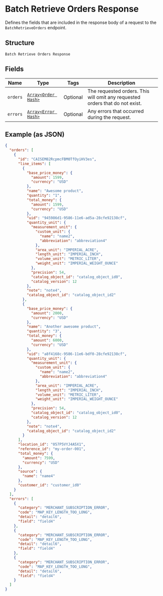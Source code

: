 
# Batch Retrieve Orders Response

Defines the fields that are included in the response body of
a request to the `BatchRetrieveOrders` endpoint.

## Structure

`Batch Retrieve Orders Response`

## Fields

| Name | Type | Tags | Description |
|  --- | --- | --- | --- |
| `orders` | [`Array<Order Hash>`](../../doc/models/order.md) | Optional | The requested orders. This will omit any requested orders that do not exist. |
| `errors` | [`Array<Error Hash>`](../../doc/models/error.md) | Optional | Any errors that occurred during the request. |

## Example (as JSON)

```json
{
  "orders": [
    {
      "id": "CAISEM82RcpmcFBM0TfOyiHV3es",
      "line_items": [
        {
          "base_price_money": {
            "amount": 1599,
            "currency": "USD"
          },
          "name": "Awesome product",
          "quantity": "1",
          "total_money": {
            "amount": 1599,
            "currency": "USD"
          },
          "uid": "945986d1-9586-11e6-ad5a-28cfe92138cf",
          "quantity_unit": {
            "measurement_unit": {
              "custom_unit": {
                "name": "name2",
                "abbreviation": "abbreviation4"
              },
              "area_unit": "IMPERIAL_ACRE",
              "length_unit": "IMPERIAL_INCH",
              "volume_unit": "METRIC_LITER",
              "weight_unit": "IMPERIAL_WEIGHT_OUNCE"
            },
            "precision": 54,
            "catalog_object_id": "catalog_object_id0",
            "catalog_version": 12
          },
          "note": "note4",
          "catalog_object_id": "catalog_object_id2"
        },
        {
          "base_price_money": {
            "amount": 2000,
            "currency": "USD"
          },
          "name": "Another awesome product",
          "quantity": "3",
          "total_money": {
            "amount": 6000,
            "currency": "USD"
          },
          "uid": "a8f4168c-9586-11e6-bdf0-28cfe92138cf",
          "quantity_unit": {
            "measurement_unit": {
              "custom_unit": {
                "name": "name2",
                "abbreviation": "abbreviation4"
              },
              "area_unit": "IMPERIAL_ACRE",
              "length_unit": "IMPERIAL_INCH",
              "volume_unit": "METRIC_LITER",
              "weight_unit": "IMPERIAL_WEIGHT_OUNCE"
            },
            "precision": 54,
            "catalog_object_id": "catalog_object_id0",
            "catalog_version": 12
          },
          "note": "note4",
          "catalog_object_id": "catalog_object_id2"
        }
      ],
      "location_id": "057P5VYJ4A5X1",
      "reference_id": "my-order-001",
      "total_money": {
        "amount": 7599,
        "currency": "USD"
      },
      "source": {
        "name": "name4"
      },
      "customer_id": "customer_id0"
    }
  ],
  "errors": [
    {
      "category": "MERCHANT_SUBSCRIPTION_ERROR",
      "code": "MAP_KEY_LENGTH_TOO_LONG",
      "detail": "detail6",
      "field": "field4"
    },
    {
      "category": "MERCHANT_SUBSCRIPTION_ERROR",
      "code": "MAP_KEY_LENGTH_TOO_LONG",
      "detail": "detail6",
      "field": "field4"
    },
    {
      "category": "MERCHANT_SUBSCRIPTION_ERROR",
      "code": "MAP_KEY_LENGTH_TOO_LONG",
      "detail": "detail6",
      "field": "field4"
    }
  ]
}
```

